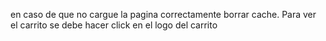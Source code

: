 en caso de que no cargue la pagina correctamente borrar cache.
Para ver el carrito se debe hacer click en el logo del carrito
